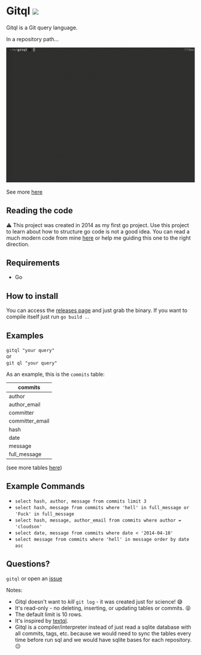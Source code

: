 Gitql ![](https://github.com/cloudson/gitql/workflows/CI/badge.svg)
===============

Gitql is a Git query language.

In a repository path...

![how to use](howtouse.gif)

See more [here](https://asciinema.org/a/97094)

## Reading the code 
⚠️ This project was created in 2014 as my first go project. Use this project to learn about how to structure go code is not a good idea. You can read a much modern code from mine [here](https://github.com/filhodanuvem/polyglot) or help me guiding this one to the right direction. 

## Requirements 
- Go  

## How to install

You can access the [releases page](https://github.com/cloudson/gitql/releases) and just grab the binary. If you want to compile itself just run `go build .`.

## Examples

`gitql "your query" `  
or  
`git ql "your query" `

As an example, this is the `commits` table:

| commits |
| ---------|
| author |
| author_email |
| committer |
| committer_email |
| hash |
| date |
| message |
| full_message |

(see more tables [here](tables.md))

## Example Commands
* `select hash, author, message from commits limit 3`
* `select hash, message from commits where 'hell' in full_message or 'Fuck' in full_message`
* `select hash, message, author_email from commits where author = 'cloudson'`
* `select date, message from commits where date < '2014-04-10'`
* `select message from commits where 'hell' in message order by date asc`

## Questions?

`gitql` or open an [issue](https://github.com/cloudson/gitql/issues)

Notes:
* Gitql doesn't want to _kill_ `git log` - it was created just for science! :sweat_smile:
* It's read-only - no deleting, inserting, or updating tables or commits. :stuck_out_tongue_closed_eyes:
* The default limit is 10 rows.
* It's inspired by [textql](https://github.com/dinedal/textql).
* Gitql is a compiler/interpreter instead of just read a sqlite database with all commits, tags, etc. because we would need to sync the tables every time before run sql and we would have sqlite bases for each repository. :neutral_face:
